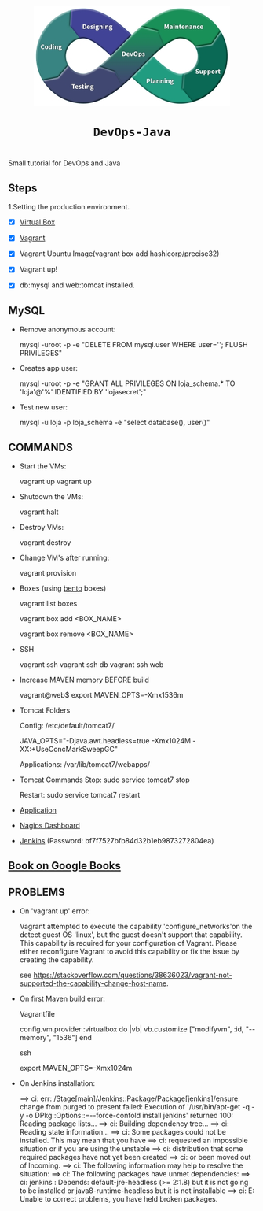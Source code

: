 <h1 align="center">
	<br><img src="logo.jpg" alt="logo"><br>

	DevOps-Java
</h1>


#

Small tutorial for DevOps and Java


## Steps

1.Setting the production environment.
- [x] [Virtual Box](http://www.virtualbox.org)
- [x] [Vagrant](https://www.vagrantup.com/downloads.html)
- [x] Vagrant Ubuntu Image(vagrant box add hashicorp/precise32)
- [x] Vagrant up!
- [x] db:mysql and web:tomcat installed.


## MySQL

* Remove anonymous account:

	mysql -uroot -p -e "DELETE FROM mysql.user WHERE user=''; FLUSH PRIVILEGES"

* Creates app user:

	mysql -uroot -p -e "GRANT ALL PRIVILEGES ON loja_schema.* TO 'loja'@'%' IDENTIFIED BY 'lojasecret';"

* Test new user:

	mysql -u loja -p loja_schema -e "select database(), user()"

## COMMANDS

* Start the VMs:

	vagrant up
	vagrant up <SERVER>

* Shutdown the VMs:

	vagrant halt

* Destroy VMs:

	vagrant destroy <SERVER>

* Change VM's after running:

	vagrant provision <SERVER>

* Boxes (using [bento](https://app.vagrantup.com/bento) boxes)

	vagrant list boxes

	vagrant box add <BOX_NAME>

	vagrant box remove <BOX_NAME>

* SSH

	vagrant ssh <SERVER>
	vagrant ssh db
	vagrant ssh web

* Increase MAVEN memory BEFORE build

	vagrant@web$ export MAVEN_OPTS=-Xmx1536m

* Tomcat Folders

	Config: /etc/default/tomcat7/

	JAVA_OPTS="-Djava.awt.headless=true -Xmx1024M -XX:+UseConcMarkSweepGC"

	Applications: /var/lib/tomcat7/webapps/

* Tomcat Commands
	Stop: sudo service tomcat7 stop

	Restart: sudo service tomcat7 restart

* [Application](http://192.168.33.12:8080/devopsnapratica/ )


* [Nagios Dashboard](http://192.168.33.14/nagios3/)

* [Jenkins](http://192.168.33.16:8080/) (Password: bf7f7527bfb84d32b1eb9873272804ea)

## [Book on Google Books](https://books.google.com.br/books?id=Cm2CCwAAQBAJ)

## PROBLEMS

* On 'vagrant up' error:


	Vagrant attempted to execute the capability 'configure_networks'on the detect guest OS 'linux', but the guest doesn't support that capability. This capability is required for your configuration of Vagrant. Please either reconfigure Vagrant to avoid this capability or fix the issue by creating the capability.

	see https://stackoverflow.com/questions/38636023/vagrant-not-supported-the-capability-change-host-name.


* On first Maven build error:

	Vagrantfile

	config.vm.provider :virtualbox do |vb|
	  vb.customize ["modifyvm", :id, "--memory", "1536"]
	end

	ssh

	export MAVEN_OPTS=-Xmx1024m

* On Jenkins installation:

	==> ci: err: /Stage[main]/Jenkins::Package/Package[jenkins]/ensure: change from purged to present failed: Execution of '/usr/bin/apt-get -q -y -o DPkg::Options::=--force-confold install jenkins' returned 100: Reading package lists...
	==> ci: Building dependency tree...
	==> ci: Reading state information...
	==> ci: Some packages could not be installed. This may mean that you have
	==> ci: requested an impossible situation or if you are using the unstable
	==> ci: distribution that some required packages have not yet been created
	==> ci: or been moved out of Incoming.
	==> ci: The following information may help to resolve the situation:
	==> ci: The following packages have unmet dependencies:
	==> ci:  jenkins : Depends: default-jre-headless (>= 2:1.8) but it is not going to be 				 installed or java8-runtime-headless but it is not installable
	==> ci: E: Unable to correct problems, you have held broken packages.
